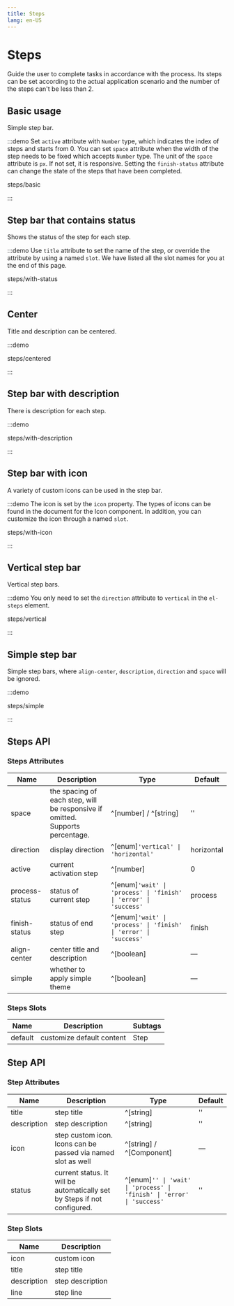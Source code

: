 ```yaml
---
title: Steps
lang: en-US
---
```


# Steps

Guide the user to complete tasks in accordance with the process. Its steps can be set according to the actual application scenario and the number of the steps can't be less than 2.

## Basic usage

Simple step bar.

:::demo Set `active` attribute with `Number` type, which indicates the index of steps and starts from 0. You can set `space` attribute when the width of the step needs to be fixed which accepts `Number` type. The unit of the `space` attribute is `px`. If not set, it is responsive. Setting the `finish-status` attribute can change the state of the steps that have been completed.

steps/basic

:::

## Step bar that contains status

Shows the status of the step for each step.

:::demo Use `title` attribute to set the name of the step, or override the attribute by using a named `slot`. We have listed all the slot names for you at the end of this page.

steps/with-status

:::

## Center

Title and description can be centered.

:::demo

steps/centered

:::

## Step bar with description

There is description for each step.

:::demo

steps/with-description

:::

## Step bar with icon

A variety of custom icons can be used in the step bar.

:::demo The icon is set by the `icon` property. The types of icons can be found in the document for the Icon component. In addition, you can customize the icon through a named `slot`.

steps/with-icon

:::

## Vertical step bar

Vertical step bars.

:::demo You only need to set the `direction` attribute to `vertical` in the `el-steps` element.

steps/vertical

:::

## Simple step bar

Simple step bars, where `align-center`, `description`, `direction` and `space` will be ignored.

:::demo

steps/simple

:::

## Steps API

### Steps Attributes

| Name           | Description                                                                   | Type                                                             | Default    |
| -------------- | ----------------------------------------------------------------------------- | ---------------------------------------------------------------- | ---------- |
| space          | the spacing of each step, will be responsive if omitted. Supports percentage. | ^[number] / ^[string]                                            | ''         |
| direction      | display direction                                                             | ^[enum]`'vertical' \| 'horizontal'`                              | horizontal |
| active         | current activation step                                                       | ^[number]                                                        | 0          |
| process-status | status of current step                                                        | ^[enum]`'wait' \| 'process' \| 'finish' \| 'error' \| 'success'` | process    |
| finish-status  | status of end step                                                            | ^[enum]`'wait' \| 'process' \| 'finish' \| 'error' \| 'success'` | finish     |
| align-center   | center title and description                                                  | ^[boolean]                                                       | —          |
| simple         | whether to apply simple theme                                                 | ^[boolean]                                                       | —          |

### Steps Slots

| Name    | Description               | Subtags |
| ------- | ------------------------- | ------- |
| default | customize default content | Step    |

## Step API

### Step Attributes

| Name        | Description                                                              | Type                                                                   | Default |
| ----------- | ------------------------------------------------------------------------ | ---------------------------------------------------------------------- | ------- |
| title       | step title                                                               | ^[string]                                                              | ''      |
| description | step description                                                         | ^[string]                                                              | ''      |
| icon        | step custom icon. Icons can be passed via named slot as well             | ^[string] / ^[Component]                                               | —       |
| status      | current status. It will be automatically set by Steps if not configured. | ^[enum]`'' \| 'wait' \| 'process' \| 'finish' \| 'error' \| 'success'` | ''      |

### Step Slots

| Name        | Description      |
| ----------- | ---------------- |
| icon        | custom icon      |
| title       | step title       |
| description | step description |
| line        | step line        |
